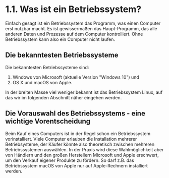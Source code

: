 # 1.1. Was ist ein Betriebssystem?

Einfach gesagt ist ein Betriebssystem das Programm, was einen Computer erst nutzbar macht. Es ist gewissermaßen das Haupt-Programm, das alle anderen Daten und Prozesse auf dem Computer kontrolliert. Ohne Betriebssystem kann also ein Computer nicht laufen.

## Die bekanntesten Betriebssysteme

Die bekanntesten Betriebssysteme sind:

1. Windows von Microsoft \(aktuelle Version "Windows 10"\) und
2. OS X und macOS von Apple. 

In der breiten Masse viel weniger bekannt ist das Betriebssystem Linux, auf das wir im folgenden Abschnitt näher eingehen werden.

## Die Vorauswahl des Betriebssystems - eine wichtige Vorentscheidung

Beim Kauf eines Computers ist in der Regel schon ein Betriebssystem vorinstalliert. Viele Computer erlauben die Installation mehrerer Betriebsysteme, der Käufer könnte also theoretisch zwischen mehreren Betriebssystemen auswählen. In der Praxis wird diese Wahlmöglichkeit aber von Händlern und den großen Herstellern Microsoft und Apple erschwert, um den Verkauf eigener Produkte zu fördern. So darf z.B. das Betriebssystem macOS von Apple nur auf Apple-Rechnern installiert werden.

